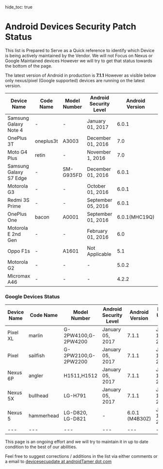 hide_toc: true

# Android Devices Security Patch Status

This list is Prepared to Serve as a Quick reference to identify which Device is being actively maintained by the Vendor. We will not Focus on Nexus or Google Maintained devices However we will try to get that status towards the bottom of the page. 

The latest version of Android in production is **7.1.1** However as visible below only nexus/pixel (Google supported) devices are running on the latest version.

|Device Name | Code Name | Model Number | Android Security Level | Android Version | Reported (reference if any) |
|---|---|---|---|---|---|
| Samsung Galaxy Note 4 | - |- | January 01, 2017 | 6.0.1 | January 18, 2017 [GSMArena](http://www.gsmarena.com/january_security_update_starts_hitting_samsung_galaxy_note_4-news-22814.php)|
| OnePlus 3T | oneplus3t | A3003 | December 01, 2016 | 7.0 | January 14, 2017 |
| Moto G4 Plus| retin | - | November 1, 2016 | 7.0 | January 14, 2017|
|Samsung Galaxy S7 Edge | - | SM-G935FD | December 01, 2016| 6.0.1 |  January 14, 2017 |
| Motorola G3 | - | - | October 01, 2016 | 6.0.1 | January 14, 2017 |
|Redmi 3S Prime | - |  -  | September 05, 2016  | 6.0.1| January 14, 2017 |
| OnePlus One | bacon | A0001 | September 01, 2016 | 6.0.1(MHC19Q) | January 14, 2017 |
| Motorola E 2nd Gen | - | - | February 01, 2016 | 6.0 | January 14, 2017 |
| Oppo F1s | - | A1601 | Not Applicable |  5.1 | January 14, 2017 |
|Motorola G2| - | - | - | 5.0.2| January 14,2017 | 
|Micromax A46| - | - | - | 4.2.2 | January 14, 2017 | 


### Google Devices Status

|Device Name | Code Name | Model Number | Android Security Level | Android Version | Report Update Date |
|---|---|---|---|---|---|
| Pixel XL | marlin | G-2PW4100,G-2PW4200 | January 05, 2017 | 7.1.1 | January 12, 2017 |
| Pixel | sailfish | G-2PW2100,G-2PW2200 | January 05, 2017 | 7.1.1 | January 12, 2017 |
| Nexus 6P | angler | H1511,H1512 | January 05, 2017 | 7.1.1 | January 12, 2017 |
| Nexus 5X | bullhead | LG-H791 | January 05, 2017 | 7.1.1 | January 12, 2017 |
| Nexus 5 | hammerhead | LG-D820, LG-D821 | - | 6.0.1 (M4B30Z) | January 12, 2017 |
|---|---|---|---|---|---|


This page is an ongoing effort and we will try to maintain it in up to date condition to the best of our abilities.

Feel free to suggest corrections / additions in the list via either comments or a email to <a href="mailto:devicesecupdate at androidtamer dot com">devicesecupdate at androidTamer dot com</a>

